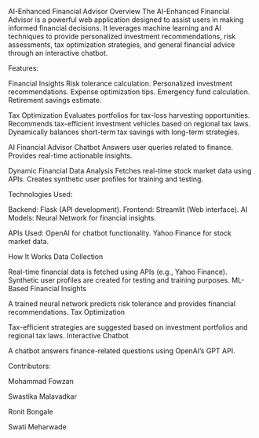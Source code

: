 AI-Enhanced Financial Advisor
Overview
The AI-Enhanced Financial Advisor is a powerful web application designed to assist users in making informed financial decisions. It leverages machine learning and AI techniques to provide personalized investment recommendations, risk assessments, tax optimization strategies, and general financial advice through an interactive chatbot.

Features:

Financial Insights
     Risk tolerance calculation.
     Personalized investment recommendations.
     Expense optimization tips.
     Emergency fund calculation.
     Retirement savings estimate.
     
Tax Optimization
     Evaluates portfolios for tax-loss harvesting opportunities.
     Recommends tax-efficient investment vehicles based on regional tax laws.
     Dynamically balances short-term tax savings with long-term strategies.

AI Financial Advisor Chatbot
     Answers user queries related to finance.
     Provides real-time actionable insights.

Dynamic Financial Data Analysis
     Fetches real-time stock market data using APIs.
     Creates synthetic user profiles for training and testing.

Technologies Used:

Backend: Flask (API development).
Frontend: Streamlit (Web interface).
AI Models: Neural Network for financial insights.

APIs Used:
OpenAI for chatbot functionality.
Yahoo Finance for stock market data.



How It Works
Data Collection

Real-time financial data is fetched using APIs (e.g., Yahoo Finance).
Synthetic user profiles are created for testing and training purposes.
ML-Based Financial Insights

A trained neural network predicts risk tolerance and provides financial recommendations.
Tax Optimization

Tax-efficient strategies are suggested based on investment portfolios and regional tax laws.
Interactive Chatbot

A chatbot answers finance-related questions using OpenAI’s GPT API.


Contributors:

Mohammad Fowzan

Swastika Malavadkar 

Ronit Bongale

Swati Meharwade 
